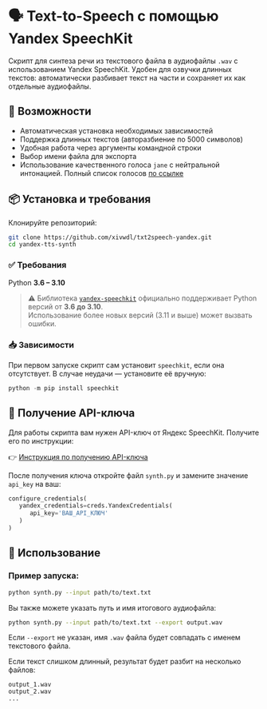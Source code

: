 # 🗣️ Text-to-Speech с помощью Yandex SpeechKit

Скрипт для синтеза речи из текстового файла в аудиофайлы `.wav` с использованием Yandex SpeechKit. Удобен для озвучки длинных текстов: автоматически разбивает текст на части и сохраняет их как отдельные аудиофайлы.

## 🚀 Возможности

- Автоматическая установка необходимых зависимостей
- Поддержка длинных текстов (авторазбиение по 5000 символов)
- Удобная работа через аргументы командной строки
- Выбор имени файла для экспорта
- Использование качественного голоса `jane` с нейтральной интонацией. Полный список голосов [по ссылке](https://yandex.cloud/ru/docs/speechkit/tts/voices) 


## 📦 Установка и требования

Клонируйте репозиторий:

```bash
git clone https://github.com/xivwdl/txt2speech-yandex.git
cd yandex-tts-synth
```

### ✅ Требования

Python **3.6 – 3.10**  
  > ⚠️ Библиотека [`yandex-speechkit`](https://pypi.org/project/speechkit/) официально поддерживает Python версий от **3.6 до 3.10**.  
  Использование более новых версий (3.11 и выше) может вызвать ошибки.

### 📥 Зависимости

При первом запуске скрипт сам установит `speechkit`, если она отсутствует.
В случае неудачи — установите её вручную:

```python
python -m pip install speechkit
```


## 🔐 Получение API-ключа

Для работы скрипта вам нужен API-ключ от Яндекс SpeechKit. Получите его по инструкции:

👉 [Инструкция по получению API-ключа](https://yandex.cloud/ru/docs/speechkit/concepts/auth#service-account_1)

После получения ключа откройте файл `synth.py` и замените значение `api_key` на ваш:

```python
configure_credentials(
   yandex_credentials=creds.YandexCredentials(
      api_key='ВАШ_API_КЛЮЧ'
   )
)
```


## 🧪 Использование

### Пример запуска:

```bash
python synth.py --input path/to/text.txt
```

Вы также можете указать путь и имя итогового аудиофайла:

```bash
python synth.py --input path/to/text.txt --export output.wav
```

Если `--export` не указан, имя `.wav` файла будет совпадать с именем текстового файла.

Если текст слишком длинный, результат будет разбит на несколько файлов:

```
output_1.wav
output_2.wav
...
```
